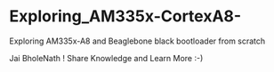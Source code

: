 # Exploring_AM335x-CortexA8-
Exploring AM335x-A8 and Beaglebone black bootloader from scratch 

Jai BholeNath !
Share Knowledge and Learn More :-)
